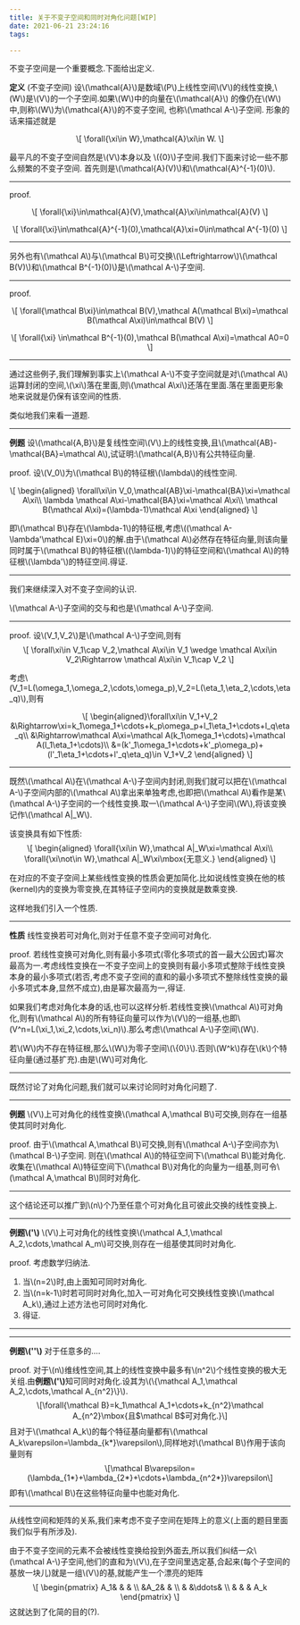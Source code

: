 ```yaml
---
title: 关于不变子空间和同时对角化问题[WIP]
date: 2021-06-21 23:24:16
tags:

---
```

<script src="https://cdn.jsdelivr.net/npm/mathjax@3/es5/tex-chtml-full.js" type="text/javascript"></script>
<p>不变子空间是一个重要概念.下面给出定义.</p>
<p><strong>定义</strong> (不变子空间) 设<span class="math inline">\(\mathcal{A}\)</span>是数域<span class="math inline">\(P\)</span>上线性空间<span class="math inline">\(V\)</span>的线性变换,<span class="math inline">\(W\)</span>是<span class="math inline">\(V\)</span>的一个子空间.如果<span class="math inline">\(W\)</span>中的向量在<span class="math inline">\(\mathcal{A}\)</span> 的像仍在<span class="math inline">\(W\)</span>中,则称<span class="math inline">\(W\)</span>为<span class="math inline">\(\mathcal{A}\)</span>的不变子空间, 也称<span class="math inline">\(\mathcal A-\)</span>子空间. 形象的话来描述就是</p>
<p><span class="math display">\[
\forall{\xi\in W},\mathcal{A}\xi\in W.
\]</span></p>
<p>最平凡的不变子空间自然是<span class="math inline">\(V\)</span>本身以及 <span class="math inline">\({0}\)</span>子空间.我们下面来讨论一些不那么频繁的不变子空间. 首先则是<span class="math inline">\(\mathcal{A}(V)\)</span>和<span class="math inline">\(\mathcal{A}^{-1}(0)\)</span>.</p>
<hr />
<p>proof.</p>
<p><span class="math display">\[
\forall{\xi}\in\mathcal{A}(V),\mathcal{A}\xi\in\mathcal{A}(V)
\]</span></p>
<p><span class="math display">\[
\forall{\xi}\in\mathcal{A}^{-1}(0),\mathcal{A}\xi=0\in\mathcal A^{-1}(0)
\]</span></p>
<hr />
<p>另外也有<span class="math inline">\(\mathcal A\)</span>与<span class="math inline">\(\mathcal B\)</span>可交换<span class="math inline">\(\Leftrightarrow\)</span><span class="math inline">\(\mathcal B(V)\)</span>和<span class="math inline">\(\mathcal B^{-1}(0)\)</span>是<span class="math inline">\(\mathcal A-\)</span>子空间.</p>
<hr />
<p>proof.</p>
<p><span class="math display">\[
\forall{\mathcal B\xi}\in\mathcal B(V),\mathcal A(\mathcal B\xi)=\mathcal B(\mathcal A\xi)\in\mathcal B(V)
\]</span></p>
<p><span class="math display">\[
\forall{\xi} \in\mathcal B^{-1}(0),\mathcal B(\mathcal A\xi)=\mathcal A0=0
\]</span></p>
<hr />
<p>通过这些例子,我们理解到事实上<span class="math inline">\(\mathcal A-\)</span>不变子空间就是对<span class="math inline">\(\mathcal A\)</span>运算封闭的空间,<span class="math inline">\(\xi\)</span>落在里面,则<span class="math inline">\(\mathcal A\xi\)</span>还落在里面.落在里面更形象地来说就是仍保有该空间的性质.</p>
<p>类似地我们来看一道题.</p>
<hr />
<p><strong>例题</strong> 设<span class="math inline">\(\mathcal{A,B}\)</span>是复线性空间<span class="math inline">\(V\)</span>上的线性变换,且<span class="math inline">\(\mathcal{AB}-\mathcal{BA}=\mathcal A\)</span>,试证明:<span class="math inline">\(\mathcal{A,B}\)</span>有公共特征向量.</p>
<p>proof. 设<span class="math inline">\(V_0\)</span>为<span class="math inline">\(\mathcal B\)</span>的特征根<span class="math inline">\(\lambda\)</span>的线性空间.</p>
<p><span class="math display">\[
\begin{aligned}
\forall\xi\in V_0,\mathcal{AB}\xi-\mathcal{BA}\xi=\mathcal A\xi\\ 
\lambda \mathcal A\xi-\mathcal{BA}\xi=\mathcal A\xi\\
\mathcal B(\mathcal A\xi)=(\lambda-1)\mathcal A\xi
\end{aligned}
\]</span></p>
<p>即<span class="math inline">\(\mathcal B\)</span>存在<span class="math inline">\(\lambda-1\)</span>的特征根,考虑<span class="math inline">\((\mathcal A-\lambda&#39;\mathcal E)\xi=0\)</span>的解.由于<span class="math inline">\(\mathcal A\)</span>必然存在特征向量,则该向量同时属于<span class="math inline">\(\mathcal B\)</span>的特征根<span class="math inline">\((\lambda-1)\)</span>的特征空间和<span class="math inline">\(\mathcal A\)</span>的特征根<span class="math inline">\(\lambda&#39;\)</span>的特征空间.得证.</p>
<hr />
<p>我们来继续深入对不变子空间的认识.</p>
<p><span class="math inline">\(\mathcal A-\)</span>子空间的交与和也是<span class="math inline">\(\mathcal A-\)</span>子空间.</p>
<hr />
<p>proof. 设<span class="math inline">\(V_1,V_2\)</span>是<span class="math inline">\(\mathcal A-\)</span>子空间,则有 <span class="math display">\[
\forall\xi\in V_1\cap V_2,\mathcal A\xi\in V_1 \wedge \mathcal A\xi\in V_2\Rightarrow \mathcal A\xi\in V_1\cap V_2
\]</span></p>
<p>考虑<span class="math inline">\(V_1=L(\omega_1,\omega_2,\cdots,\omega_p),V_2=L(\eta_1,\eta_2,\cdots,\eta_q)\)</span>,则有</p>
<p><span class="math display">\[
\begin{aligned}\forall\xi\in V_1+V_2
&amp;\Rightarrow\xi=k_1\omega_1+\cdots+k_p\omega_p+l_1\eta_1+\cdots+l_q\eta_q\\
&amp;\Rightarrow\mathcal A\xi=\mathcal A(k_1\omega_1+\cdots)+\mathcal A(l_1\eta_1+\cdots)\\
&amp;=(k&#39;_1\omega_1+\cdots+k&#39;_p\omega_p)+(l&#39;_1\eta_1+\cdots+l&#39;_q\eta_q)\in V_1+V_2
\end{aligned}
\]</span></p>
<hr />
<p>既然<span class="math inline">\(\mathcal A\)</span>在<span class="math inline">\(\mathcal A-\)</span>子空间内封闭,则我们就可以把在<span class="math inline">\(\mathcal A-\)</span>子空间内部的<span class="math inline">\(\mathcal A\)</span>拿出来单独考虑,也即把<span class="math inline">\(\mathcal A\)</span>看作是某<span class="math inline">\(\mathcal A-\)</span>子空间的一个线性变换.取一<span class="math inline">\(\mathcal A-\)</span>子空间<span class="math inline">\(W\)</span>,将该变换记作<span class="math inline">\(\mathcal A|_W\)</span>.</p>
<p>该变换具有如下性质: <span class="math display">\[
\begin{aligned}
\forall{\xi\in W},\mathcal A|_W\xi=\mathcal A\xi\\
\forall{\xi\not\in W},\mathcal A|_W\xi\mbox{无意义.}
\end{aligned}
\]</span></p>
<p>在对应的不变子空间上某些线性变换的性质会更加简化.比如说线性变换在他的核(kernel)内的变换为零变换,在其特征子空间内的变换就是数乘变换.</p>
<p>这样地我们引入一个性质.</p>
<hr />
<p><strong>性质</strong> 线性变换若可对角化,则对于任意不变子空间可对角化.</p>
<p>proof. 若线性变换可对角化,则有最小多项式(零化多项式的首一最大公因式)幂次最高为一.考虑线性变换在一不变子空间上的变换则有最小多项式整除于线性变换本身的最小多项式(若否,考虑不变子空间的直和的最小多项式不整除线性变换的最小多项式本身,显然不成立),由是幂次最高为一,得证.</p>
<p>如果我们考虑对角化本身的话,也可以这样分析.若线性变换<span class="math inline">\(\mathcal A\)</span>可对角化,则有<span class="math inline">\(\mathcal A\)</span>的所有特征向量可以作为<span class="math inline">\(V\)</span>的一组基,也即<span class="math inline">\(V^n=L(\xi_1,\xi_2,\cdots,\xi_n)\)</span>.那么考虑<span class="math inline">\(\mathcal A-\)</span>子空间<span class="math inline">\(W\)</span>.</p>
<p>若<span class="math inline">\(W\)</span>内不存在特征根,那么<span class="math inline">\(W\)</span>为零子空间<span class="math inline">\(\{0\}\)</span>.否则<span class="math inline">\(W^k\)</span>存在<span class="math inline">\(k\)</span>个特征向量(通过基扩充).由是<span class="math inline">\(W\)</span>可对角化.</p>
<hr />
<p>既然讨论了对角化问题,我们就可以来讨论同时对角化问题了.</p>
<hr />
<p><strong>例题</strong> <span class="math inline">\(V\)</span>上可对角化的线性变换<span class="math inline">\(\mathcal A,\mathcal B\)</span>可交换,则存在一组基使其同时对角化.</p>
<p>proof. 由于<span class="math inline">\(\mathcal A,\mathcal B\)</span>可交换,则有<span class="math inline">\(\mathcal A-\)</span>子空间亦为<span class="math inline">\(\mathcal B-\)</span>子空间. 则在<span class="math inline">\(\mathcal A\)</span>的特征空间下<span class="math inline">\(\mathcal B\)</span>能对角化.收集在<span class="math inline">\(\mathcal A\)</span>特征空间下<span class="math inline">\(\mathcal B\)</span>对角化的向量为一组基,则可令<span class="math inline">\(\mathcal A,\mathcal B\)</span>同时对角化.</p>
<hr />
<p>这个结论还可以推广到<span class="math inline">\(n\)</span>个乃至任意个可对角化且可彼此交换的线性变换上.</p>
<hr />
<p><strong>例题<span class="math inline">\(&#39;\)</span></strong> <span class="math inline">\(V\)</span>上可对角化的线性变换<span class="math inline">\(\mathcal A_1,\mathcal A_2,\cdots,\mathcal A_m\)</span>可交换,则存在一组基使其同时对角化.</p>
<p>proof. 考虑数学归纳法.</p>
<ol type="1">
<li>当<span class="math inline">\(n=2\)</span>时,由上面知可同时对角化.</li>
<li>当<span class="math inline">\(n=k-1\)</span>时若可同时对角化,加入一可对角化可交换线性变换<span class="math inline">\(\mathcal A_k\)</span>,通过上述方法也可同时对角化.</li>
<li>得证.</li>
</ol>
<hr />
<hr />
<p><strong>例题<span class="math inline">\(&#39;&#39;\)</span></strong> 对于任意多的….</p>
<p>proof. 对于<span class="math inline">\(n\)</span>维线性空间,其上的线性变换中最多有<span class="math inline">\(n^2\)</span>个线性变换的极大无关组.由<strong>例题<span class="math inline">\(&#39;\)</span></strong>知可同时对角化.设其为<span class="math inline">\(\{\mathcal A_1,\mathcal A_2,\cdots,\mathcal A_{n^2}\}\)</span>. <span class="math display">\[\forall{\mathcal B}=k_1\mathcal A_1+\cdots+k_{n^2}\mathcal A_{n^2}\mbox{且$\mathcal B$可对角化.}\]</span> 且对于<span class="math inline">\(\mathcal A_k\)</span>的每个特征基向量都有<span class="math inline">\(\mathcal A_k\varepsilon=\lambda_{k*}\varepsilon\)</span>,同样地对<span class="math inline">\(\mathcal B\)</span>作用于该向量则有 <span class="math display">\[\mathcal B\varepsilon=(\lambda_{1*}+\lambda_{2*}+\cdots+\lambda_{n^2*})\varepsilon\]</span> 即有<span class="math inline">\(\mathcal B\)</span>在这些特征向量中也能对角化.</p>
<hr />
<p>从线性空间和矩阵的关系,我们来考虑不变子空间在矩阵上的意义(上面的题目里面我们似乎有所涉及).</p>
<p>由于不变子空间的元素不会被线性变换给投到外面去,所以我们纠结一众<span class="math inline">\(\mathcal A-\)</span>子空间,他们的直和为<span class="math inline">\(V\)</span>,在子空间里选定基,合起来(每个子空间的基放一块儿)就是一组<span class="math inline">\(V\)</span>的基,就能产生一个漂亮的矩阵 <span class="math display">\[
\begin{pmatrix}
A_1&amp; &amp; &amp; \\
 &amp;A_2&amp; &amp; \\
 &amp; &amp;\ddots&amp; \\
 &amp; &amp; &amp; A_k
\end{pmatrix}
\]</span> 这就达到了化简的目的(?).</p>
